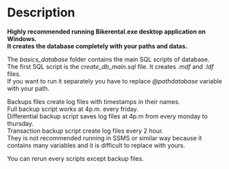 # Description 

**Highly recommended running Bikerental.exe desktop application on Windows.  
It creates the database completely with your paths and datas.**

The *basics_database* folder contains the main SQL scripts of database.  
The first SQL script is the *create_db_main.sql* file. It creates *.mdf* and *.ldf* files.  
If you want to run it separately you have to replace *@pathdatabase* variable with your path.

Backups files create log files with timestamps in their names.  
Full backup script works at 4p.m. every friday.  
Differential backup script saves log files at 4p.m from every monday to thursday.  
Transaction backup script create log files every 2 hour.  
They is not recommended running in SSMS or similar way
because it contains many variables and it is difficult to replace with yours.

You can rerun every scripts except backup files.
